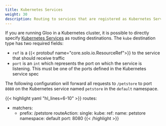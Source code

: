 ```yaml
---
title: Kubernetes Services
weight: 30
description: Routing to services that are registered as Kubernetes Services by querying the Kubernetes API
---
```


If you are running Gloo in a Kubernetes cluster, it is possible to directly specify 
[Kubernetes Services](https://kubernetes.io/docs/concepts/services-networking/service/) as routing destinations. 
The `kube` destination type has two required fields:

* `ref` is a {{< protobuf name="core.solo.io.ResourceRef">}} to the service that should receive traffic
* `port` is an `int` which represents the port on which the service is listening. This must be one of the ports defined in the Kubernetes service spec

The following configuration will forward all requests to `/petstore` to port `8080` on the Kubernetes service named 
`petstore` in the `default` namespace.

{{< highlight yaml "hl_lines=6-10" >}}
routes:
- matchers:
   - prefix: /petstore
  routeAction:
    single:
      kube:
        ref:
          name: petstore
          namespace: default
        port: 8080
{{< /highlight >}}
